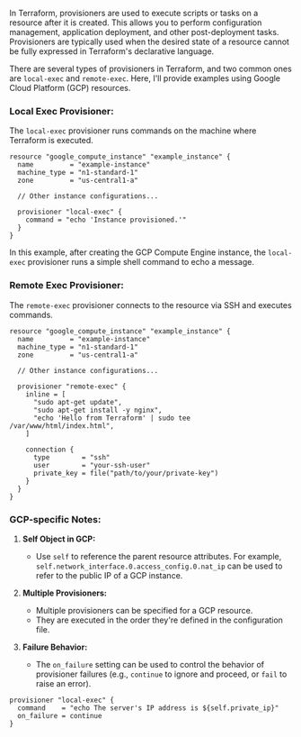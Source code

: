 In Terraform, provisioners are used to execute scripts or tasks on a resource after it is created. This allows you to perform configuration management, application deployment, and other post-deployment tasks. Provisioners are typically used when the desired state of a resource cannot be fully expressed in Terraform's declarative language.

There are several types of provisioners in Terraform, and two common ones are `local-exec` and `remote-exec`. Here, I'll provide examples using Google Cloud Platform (GCP) resources.

### Local Exec Provisioner:
The `local-exec` provisioner runs commands on the machine where Terraform is executed.

```hcl
resource "google_compute_instance" "example_instance" {
  name         = "example-instance"
  machine_type = "n1-standard-1"
  zone         = "us-central1-a"

  // Other instance configurations...

  provisioner "local-exec" {
    command = "echo 'Instance provisioned.'"
  }
}
```

In this example, after creating the GCP Compute Engine instance, the `local-exec` provisioner runs a simple shell command to echo a message.

### Remote Exec Provisioner:
The `remote-exec` provisioner connects to the resource via SSH and executes commands.

```hcl
resource "google_compute_instance" "example_instance" {
  name         = "example-instance"
  machine_type = "n1-standard-1"
  zone         = "us-central1-a"

  // Other instance configurations...

  provisioner "remote-exec" {
    inline = [
      "sudo apt-get update",
      "sudo apt-get install -y nginx",
      "echo 'Hello from Terraform' | sudo tee /var/www/html/index.html",
    ]

    connection {
      type        = "ssh"
      user        = "your-ssh-user"
      private_key = file("path/to/your/private-key")
    }
  }
}
```


### GCP-specific Notes:

1. **Self Object in GCP:**
   - Use `self` to reference the parent resource attributes. For example, `self.network_interface.0.access_config.0.nat_ip` can be used to refer to the public IP of a GCP instance.

2. **Multiple Provisioners:**
   - Multiple provisioners can be specified for a GCP resource.
   - They are executed in the order they're defined in the configuration file.

3. **Failure Behavior:**
   - The `on_failure` setting can be used to control the behavior of provisioner failures (e.g., `continue` to ignore and proceed, or `fail` to raise an error).

  ```
provisioner "local-exec" {
    command    = "echo The server's IP address is ${self.private_ip}"
    on_failure = continue
  }
```
